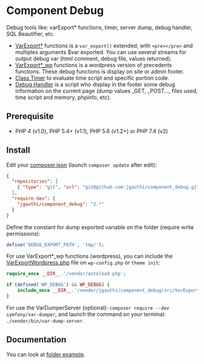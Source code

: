 # Component Debug
Debug tools like: varExport* functions, timer, server dump, debug handler, SQL Beautifier, etc.

* [VarExport*](src/VarExport.php) functions is a `var_export()` extended, with `<pre></pre>` and multiples arguments $var exported. You can use several streams for output debug var (html comment, debug file, values returned).
* [VarExport*_wp](src/VarExportWordpress.php) functions is a wordpress version of precedents functions. These debug functions is display on site or admin footer. 
* [Class Timer](src/Timer.php) to evaluate time script and specific portion code.
* [Debug Handler](src/DebugHandler.php) is a script who display in the footer some debug information on the current page (dump values _GET, _POST..., files used, time script and memory, phpinfo, etc).


## Prerequisite

* PHP 4 (v1.0), PHP 5.4+ (v1.1), PHP 5.6 (v1.2+) or PHP 7.4 (v2)

## Install
Edit your [composer.json](https://getcomposer.org) (launch `composer update` after edit):
```json
{
  "repositories": [
    { "type": "git", "url": "git@github.com:jgauthi/component_debug.git" }
  ],
  "require-dev": {
    "jgauthi/component_debug": "2.*"
  }
}
```

Define the constant for dump exported variable on the folder (require write permissions):
```php
define('DEBUG_EXPORT_PATH', 'tmp/');
```

For use VarExport*_wp functions (wordpress), you can include the [VarExportWordpress.php](src/VarExportWordpress.php) file on `wp-config.php` or `theme init`:
```php
require_once __DIR__.'/vendor/autoload.php';

if (defined('WP_DEBUG') && WP_DEBUG) {
    include_once __DIR__.'/vendor/jgauthi/component_debug/src/VarExportWordpress.php';
}
```

For use the VarDumperServer (optional): `composer require --dev symfony/var-dumper`, and launch the command on your terminal: `./vendor/bin/var-dump-server`.

## Documentation
You can look at [folder example](example).

